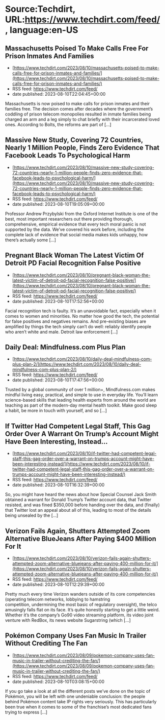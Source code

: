 # Source:Techdirt, URL:https://www.techdirt.com/feed/, language:en-US

## Massachusetts Poised To Make Calls Free For Prison Inmates And Families
 - [https://www.techdirt.com/2023/08/10/massachusetts-poised-to-make-calls-free-for-prison-inmates-and-families/](https://www.techdirt.com/2023/08/10/massachusetts-poised-to-make-calls-free-for-prison-inmates-and-families/)
 - RSS feed: https://www.techdirt.com/feed/
 - date published: 2023-08-10T22:04:45+00:00

Massachusetts is now poised to make calls for prison inmates and their families free. The decision comes after decades where the government&#8217;s coddling of prison telecom monopolies resulted in inmate families being charged an arm and a leg simply to chat briefly with their incarcerated loved ones. According to Bolts, the reforms are part of [&#8230;]

## Massive New Study, Covering 72 Countries, Nearly 1 Million People, Finds Zero Evidence That Facebook Leads To Psychological Harm
 - [https://www.techdirt.com/2023/08/10/massive-new-study-covering-72-countries-nearly-1-million-people-finds-zero-evidence-that-facebook-leads-to-psychological-harm/](https://www.techdirt.com/2023/08/10/massive-new-study-covering-72-countries-nearly-1-million-people-finds-zero-evidence-that-facebook-leads-to-psychological-harm/)
 - RSS feed: https://www.techdirt.com/feed/
 - date published: 2023-08-10T19:05:09+00:00

Professor Andrew Przybylski from the Oxford Internet Institute is one of the best, most important researchers out there providing thorough, comprehensive, empirical evidence that every tech moral panic is not supported by the data. We’ve covered his work before, including the complete lack of evidence that social media makes kids unhappy, how there’s actually some [&#8230;]

## Pregnant Black Woman The Latest Victim Of Detroit PD Facial Recognition False Positive
 - [https://www.techdirt.com/2023/08/10/pregnant-black-woman-the-latest-victim-of-detroit-pd-facial-recognition-false-positive/](https://www.techdirt.com/2023/08/10/pregnant-black-woman-the-latest-victim-of-detroit-pd-facial-recognition-false-positive/)
 - RSS feed: https://www.techdirt.com/feed/
 - date published: 2023-08-10T17:52:56+00:00

Facial recognition tech is faulty. It&#8217;s an unavoidable fact, especially when it comes to women and minorities. No matter how good the tech, the potential for false positives and negatives remains. And pre-existing biases are amplified by things the tech simply can&#8217;t do well: reliably identify people who aren&#8217;t white and male. Detroit law enforcement [&#8230;]

## Daily Deal: Mindfulness.com Plus Plan
 - [https://www.techdirt.com/2023/08/10/daily-deal-mindfulness-com-plus-plan-2/](https://www.techdirt.com/2023/08/10/daily-deal-mindfulness-com-plus-plan-2/)
 - RSS feed: https://www.techdirt.com/feed/
 - date published: 2023-08-10T17:47:56+00:00

Trusted by a global community of over 1 million+,&#160;Mindfulness.com&#160;makes mindful living easy, practical, and simple to use in everyday life. You’ll learn science-based skills that leading health experts from around the world are teaching as part of the modern-day mental health toolkit. Make good sleep a habit, be more in touch with yourself, and so [&#8230;]

## If Twitter Had Competent Legal Staff, This Gag Order Over A Warrant On Trump’s Account Might Have Been Interesting, Instead…
 - [https://www.techdirt.com/2023/08/10/if-twitter-had-competent-legal-staff-this-gag-order-over-a-warrant-on-trumps-account-might-have-been-interesting-instead/](https://www.techdirt.com/2023/08/10/if-twitter-had-competent-legal-staff-this-gag-order-over-a-warrant-on-trumps-account-might-have-been-interesting-instead/)
 - RSS feed: https://www.techdirt.com/feed/
 - date published: 2023-08-10T16:32:39+00:00

So, you might have heard the news about how Special Counsel Jack Smith obtained a warrant for Donald Trump’s Twitter account data, that Twitter resisted, and was fined $350,000 before handing over the data, and (finally) that Twitter lost an appeal about all of this, leading to most of the details being unsealed by the [&#8230;]

## Verizon Fails Again, Shutters Attempted Zoom Alternative BlueJeans After Paying $400 Million For It
 - [https://www.techdirt.com/2023/08/10/verizon-fails-again-shutters-attempted-zoom-alternative-bluejeans-after-paying-400-million-for-it/](https://www.techdirt.com/2023/08/10/verizon-fails-again-shutters-attempted-zoom-alternative-bluejeans-after-paying-400-million-for-it/)
 - RSS feed: https://www.techdirt.com/feed/
 - date published: 2023-08-10T12:29:39+00:00

Pretty much every time Verizon wanders outside of its core competencies (operating&#160;telecom networks, lobbying to hamstring competition,&#160;undermining the most basic of regulatory oversight), the telco amusingly falls flat on its face. It&#8217;s quite honestly starting to get a little weird. Whether it’s the company’s&#160;Go90 video streaming platform,&#160;its video joint venture with RedBox,&#160;its news website Sugarstring&#160;(which [&#8230;]

## Pokémon Company Uses Fan Music In Trailer Without Crediting The Fan
 - [https://www.techdirt.com/2023/08/09/pokemon-company-uses-fan-music-in-trailer-without-crediting-the-fan/](https://www.techdirt.com/2023/08/09/pokemon-company-uses-fan-music-in-trailer-without-crediting-the-fan/)
 - RSS feed: https://www.techdirt.com/feed/
 - date published: 2023-08-10T03:08:15+00:00

If you go take a look at all the different posts we&#8217;ve done on the topic of Pokémon, you will be left with one undeniable conclusion: the people behind Pokémon content take IP rights very seriously. This has particularly been true when it comes to some of the franchise&#8217;s most dedicated fans trying to express [&#8230;]

